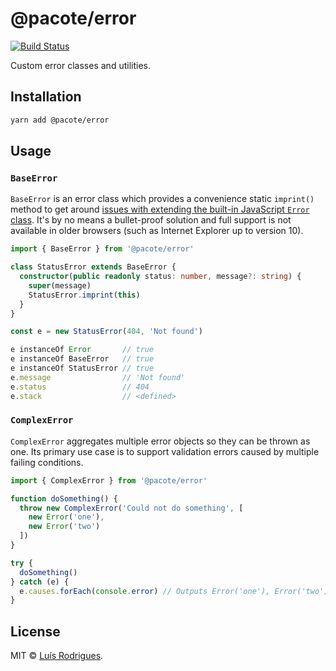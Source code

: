 # @pacote/error

[![Build Status](https://travis-ci.org/PacoteJS/pacote.svg?branch=master)](https://travis-ci.org/PacoteJS/pacote)

Custom error classes and utilities.

## Installation

```bash
yarn add @pacote/error
```

## Usage

### `BaseError`

`BaseError` is an error class which provides a convenience static `imprint()` method to get around [issues with extending the built-in JavaScript `Error` class](https://developer.mozilla.org/en-US/docs/Web/JavaScript/Reference/Global_Objects/Error). It's by no means a bullet-proof solution and full support is not available in older browsers (such as Internet Explorer up to version 10).

```typescript
import { BaseError } from '@pacote/error'

class StatusError extends BaseError {
  constructor(public readonly status: number, message?: string) {
    super(message)
    StatusError.imprint(this)
  }
}

const e = new StatusError(404, 'Not found')

e instanceOf Error       // true
e instanceOf BaseError   // true
e instanceOf StatusError // true
e.message                // 'Not found'
e.status                 // 404
e.stack                  // <defined>
```

### `ComplexError`

`ComplexError` aggregates multiple error objects so they can be thrown as one. Its primary use case is to support validation errors caused by multiple failing conditions.

```typescript
import { ComplexError } from '@pacote/error'

function doSomething() {
  throw new ComplexError('Could not do something', [
    new Error('one'),
    new Error('two')
  ])
}

try {
  doSomething()
} catch (e) {
  e.causes.forEach(console.error) // Outputs Error('one'), Error('two')
}
```

## License

MIT © [Luís Rodrigues](https://goblindegook.com).
